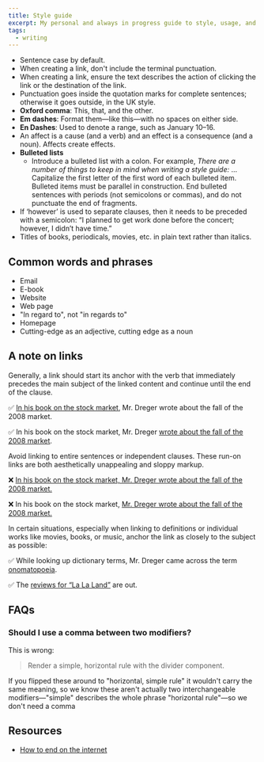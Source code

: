 ```yaml
---
title: Style guide
excerpt: My personal and always in progress guide to style, usage, and grammar for writing on the web.
tags:
  - writing
---
```


- Sentence case by default.
- When creating a link, don't include the terminal punctuation.
- When creating a link, ensure the text describes the action of clicking the link or the destination of the link.
- Punctuation goes inside the quotation marks for complete sentences; otherwise it goes outside, in the UK style.
- **Oxford comma**: This, that, and the other.
- **Em dashes**: Format them—like this—with no spaces on either side.
- **En Dashes**: Used to denote a range, such as January 10–16.
- An affect is a cause (and a verb) and an effect is a consequence (and a noun). Affects create effects.
- **Bulleted lists**
  - Introduce a bulleted list with a colon. For example, _There are a number of things to keep in mind when writing a style guide:_ ... Capitalize the first letter of the first word of each bulleted item. Bulleted items must be parallel in construction. End bulleted sentences with periods (not semicolons or commas), and do not punctuate the end of fragments.
- If ‘however’ is used to separate clauses, then it needs to be preceded with a semicolon: “I planned to get work done before the concert; however, I didn’t have time.”
- Titles of books, periodicals, movies, etc. in plain text rather than italics.

## Common words and phrases

- Email
- E-book
- Website
- Web page
- "In regard to", not "in regards to"
- Homepage
- Cutting-edge as an adjective, cutting edge as a noun

## A note on links

Generally, a link should start its anchor with the verb that immediately precedes the main subject of the linked content and continue until the end of the clause.

✅ [In his book on the stock market](#), Mr. Dreger wrote about the fall of the 2008 market.

✅ In his book on the stock market, Mr. Dreger [wrote about the fall of the 2008 market](#).

Avoid linking to entire sentences or independent clauses. These run-on links are both aesthetically unappealing and sloppy markup.

❌ [In his book on the stock market, Mr. Dreger wrote about the fall of the 2008 market.](#)

❌ In his book on the stock market, [Mr. Dreger wrote about the fall of the 2008 market.]()

In certain situations, especially when linking to definitions or individual works like movies, books, or music, anchor the link as closely to the subject as possible:

✅ While looking up dictionary terms, Mr. Dreger came across the term [onomatopoeia](#).

✅ The [reviews for “La La Land”](#) are out.

## FAQs

### Should I use a comma between two modifiers?

This is wrong:

> Render a simple, horizontal rule with the divider component.

If you flipped these around to "horizontal, simple rule" it wouldn't carry the same meaning, so we know these aren't actually two interchangeable modifiers—"simple" describes the whole phrase "horizontal rule"—so we don't need a comma

## Resources

- [How to end on the internet](https://www.robinsloan.com/notes/how-to-end/)
